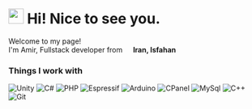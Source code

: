 <h1><img src="https://emojis.slackmojis.com/emojis/images/1531849430/4246/blob-sunglasses.gif?1531849430" width="30"/> Hi! Nice to see you.</h1>

<p>Welcome to my page! </br> I'm Amir, Fullstack developer from <img src="https://cdn-icons-png.flaticon.com/512/16022/16022222.png" width="13"/> <b>Iran, Isfahan</b></p>
<h3>Things I work with</h3>
<p>
    <img alt="Unity" src="https://img.shields.io/badge/-Engine-45b8d8?style=flat&logo=unity&label=Unity&color=white" />
    <img alt="C#" src="https://img.shields.io/badge/-Lang-45b8d8?style=flat&logo=sharp&logoColor=purple&label=C%23&color=purple" />
    <img alt="PHP" src="https://img.shields.io/badge/-Lang-45b8d8?style=flat&logo=php&logoColor=%23777BB4&label=PHP&color=%23777BB4" />
    <img alt="Espressif" src="https://img.shields.io/badge/-IDF-45b8d8?style=flat&logo=espressif&label=Espressif&color=red" />
    <img alt="Arduino" src="https://img.shields.io/badge/-IDE-45b8d8?style=flat&logo=arduino&logoColor=blue&label=Arduino&color=blue" />
    <img alt="CPanel" src="https://img.shields.io/badge/-CP-45b8d8?style=flat&logo=cpanel&logoColor=%23FF6C2C&label=CPanel&color=%23FF6C2C" />
    <img alt="MySql" src="https://img.shields.io/badge/-DB-45b8d8?style=flat&logo=mysql&logoColor=blue&label=MySQL&color=blue" />
    <img alt="C++" src="https://img.shields.io/badge/-Lang-45b8d8?style=flat&logo=cplusplus&logoColor=%2300599C&label=C%2B%2B&color=%2300599C" />
    <img alt="Git" src="https://img.shields.io/badge/-Tool-45b8d8?style=flat-square&logo=git&logoColor=%23F05032&label=Git&color=%23F05032" />
</p>
